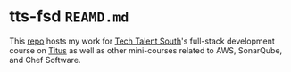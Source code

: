# tts-fsd `REAMD.md`

This [repo](https://github.com/Ai-Yukino/tts-fsd) hosts my work for [Tech Talent South](https://www.techtalentsouth.com/)'s full-stack development course on [Titus](titus.techtalentsouth.com) as well as other mini-courses related to AWS, SonarQube, and Chef Software.
